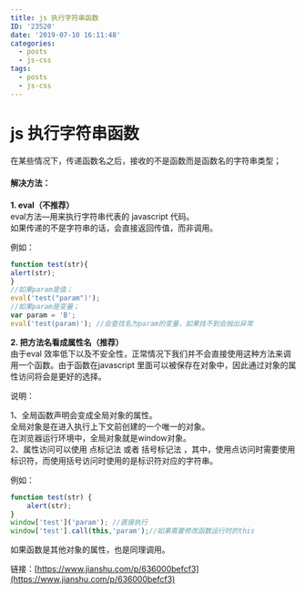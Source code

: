 ```yaml
---
title: js 执行字符串函数
ID: '23520'
date: '2019-07-10 16:11:48'
categories:
  - posts
  - js-css
tags:
  - posts
  - js-css
---
```


# js 执行字符串函数

在某些情况下，传递函数名之后，接收的不是函数而是函数名的字符串类型；

#### 解决方法：

**1\. eval（不推荐）**  
eval方法—用来执行字符串代表的 javascript 代码。  
如果传递的不是字符串的话，会直接返回传值，而非调用。

例如：

``` js 
function test(str){
alert(str);
}
//如果param是值；
eval('test("param")');
//如果param是变量；
var param = 'B';
eval('test(param)'); //会查找名为param的变量，如果找不到会抛出异常 
```

**2\. 把方法名看成属性名（推荐）**  
由于eval 效率低下以及不安全性，正常情况下我们并不会直接使用这种方法来调用一个函数。由于函数在javascript 里面可以被保存在对象中，因此通过对象的属性访问将会是更好的选择。

说明：

1、全局函数声明会变成全局对象的属性。  
全局对象是在进入执行上下文前创建的一个唯一的对象。  
在浏览器运行环境中，全局对象就是window对象。  
2、属性访问可以使用 点标记法 或者 括号标记法 ，其中，使用点访问时需要使用标识符，而使用括号访问时使用的是标识符对应的字符串。

例如：

``` js 
function test(str) {
    alert(str);
}
window['test']('param'); //直接执行
window['test'].call(this,'param');//如果需要修改函数运行时的this 
```

如果函数是其他对象的属性，也是同理调用。

链接：[https://www.jianshu.com/p/636000befcf3](https://www.jianshu.com/p/636000befcf3)
 
 
 
